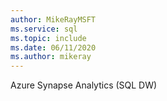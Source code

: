 ```yaml
---
author: MikeRayMSFT
ms.service: sql
ms.topic: include
ms.date: 06/11/2020
ms.author: mikeray
---
```


Azure Synapse Analytics (SQL DW)